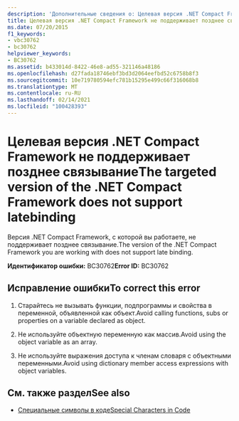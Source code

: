 ```yaml
---
description: 'Дополнительные сведения о: Целевая версия .NET Compact Framework не поддерживает позднее связывание'
title: Целевая версия .NET Compact Framework не поддерживает позднее связывание
ms.date: 07/20/2015
f1_keywords:
- vbc30762
- bc30762
helpviewer_keywords:
- BC30762
ms.assetid: b433014d-8422-46e8-ad55-321146a48186
ms.openlocfilehash: d27fada18746ebf3bd3d2064eefbd52c6758b8f3
ms.sourcegitcommit: 10e719780594efc781b15295e499c66f316068b8
ms.translationtype: MT
ms.contentlocale: ru-RU
ms.lasthandoff: 02/14/2021
ms.locfileid: "100428393"
---
```

# <a name="the-targeted-version-of-the-net-compact-framework-does-not-support-latebinding"></a><span data-ttu-id="299f2-103">Целевая версия .NET Compact Framework не поддерживает позднее связывание</span><span class="sxs-lookup"><span data-stu-id="299f2-103">The targeted version of the .NET Compact Framework does not support latebinding</span></span>

<span data-ttu-id="299f2-104">Версия .NET Compact Framework, с которой вы работаете, не поддерживает позднее связывание.</span><span class="sxs-lookup"><span data-stu-id="299f2-104">The version of the .NET Compact Framework you are working with does not support late binding.</span></span>  
  
 <span data-ttu-id="299f2-105">**Идентификатор ошибки:** BC30762</span><span class="sxs-lookup"><span data-stu-id="299f2-105">**Error ID:** BC30762</span></span>  
  
## <a name="to-correct-this-error"></a><span data-ttu-id="299f2-106">Исправление ошибки</span><span class="sxs-lookup"><span data-stu-id="299f2-106">To correct this error</span></span>  
  
1. <span data-ttu-id="299f2-107">Старайтесь не вызывать функции, подпрограммы и свойства в переменной, объявленной как объект.</span><span class="sxs-lookup"><span data-stu-id="299f2-107">Avoid calling functions, subs or properties on a variable declared as object.</span></span>  
  
2. <span data-ttu-id="299f2-108">Не используйте объектную переменную как массив.</span><span class="sxs-lookup"><span data-stu-id="299f2-108">Avoid using the object variable as an array.</span></span>  
  
3. <span data-ttu-id="299f2-109">Не используйте выражения доступа к членам словаря с объектными переменными.</span><span class="sxs-lookup"><span data-stu-id="299f2-109">Avoid using dictionary member access expressions with object variables.</span></span>  
  
## <a name="see-also"></a><span data-ttu-id="299f2-110">См. также раздел</span><span class="sxs-lookup"><span data-stu-id="299f2-110">See also</span></span>

- [<span data-ttu-id="299f2-111">Специальные символы в коде</span><span class="sxs-lookup"><span data-stu-id="299f2-111">Special Characters in Code</span></span>](../programming-guide/program-structure/special-characters-in-code.md)
